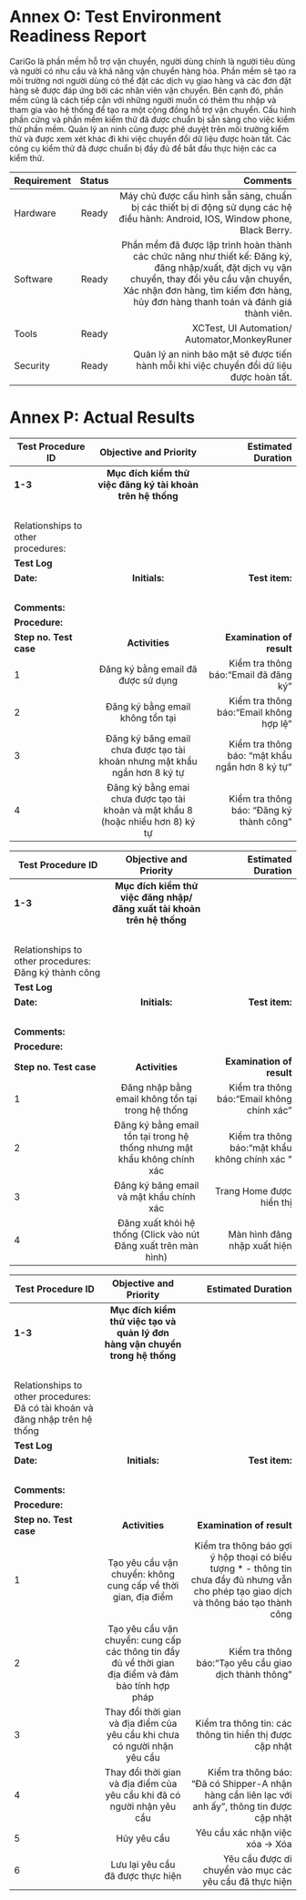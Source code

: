 # Annex O: Test Environment Readiness Report
CariGo là phần mềm hỗ trợ vận chuyển, người dùng chính là người tiêu dùng và người có nhu cầu và khả năng vận chuyển hàng hóa. Phần mềm sẽ tạo ra môi trường nơi người dùng có thể đặt các dịch vụ giao hàng và các đơn đặt hàng sẽ được đáp ứng bởi các nhân viên vận chuyển. Bên cạnh đó, phần mềm cũng là cách tiếp cận với những người muốn có thêm thu nhập và tham gia vào hệ thống để tạo ra một cộng đồng hỗ trợ vận chuyển.
Cấu hình phần cứng và phần mềm kiểm thử đã được chuẩn bị sẵn sàng cho việc kiểm thử phần mềm. Quản lý an ninh cũng được phê duyệt trên môi trường kiểm thử và được xem xét khác đi khi việc chuyển đổi dữ liệu được hoàn tất. Các công cụ kiểm thử đã được chuẩn bị đầy đủ để bắt đầu thực hiện các ca kiểm thử.

| Requirement        | Status           | Comments  |
| ------------- |:-------------:| -----:|
|Hardware      | Ready | Máy chủ được cấu hình sẵn sàng, chuẩn bị các thiết bị di động sử dụng các hệ điều hành: Android, IOS, Window phone, Black Berry. |
| Software     | Ready      |  Phần mềm đã được lập trình hoàn thành các chức năng như thiết kế: Đăng ký, đăng nhập/xuất, đặt dịch vụ vận chuyển, thay đổi yêu cầu vận chuyển, Xác nhận đơn hàng, tìm kiếm đơn hàng, hủy đơn hàng thanh toán và đánh giá thành viên.|
| Tools | Ready      | XCTest, UI Automation/ Automator,MonkeyRuner |
| Security | Ready      | Quản lý an ninh bảo mật sẽ được tiến hành mỗi khi việc chuyển đổi dữ liệu được hoàn tất. |

# Annex P: Actual Results
| Test Procedure ID        |Objective and Priority         | Estimated Duration |
| ------------- |:-------------:| -----:|
| **1-3**     | **Mục đích kiểm thử việc đăng ký tài khoản trên hệ thống** |  |
|  <br>    |     |   |
| Relationships to other procedures:       | 
| **Test Log**       | 	
| **Date:** | **Initials:**     | **Test item:** |  **Ok/ Not Ok** |
| <br> |      |  |   |
|**Comments:**  |
|**Procedure:** |
|**Step no. Test case** |**Activities** |**Examination of result** | **Actual results** |**OK** |
|1 |Đăng ký bằng email đã được sử dụng |Kiểm tra thông báo:“Email đã đăng ký”|Hiển thị:“Email đã đăng ký” |OK |
|2 |Đăng ký bằng email không tồn tại |Kiểm tra thông báo:“Email không hợp lệ” | Hiển thị:“Email không hợp lệ” |OK |
|3 |Đăng ký băng email chưa được tạo tài khoản nhưng mật khẩu ngắn hơn 8 ký tự |Kiểm tra thông báo: “mật khẩu ngắn hơn 8 ký tự” |Hiển thị “mật khẩu ngắn hơn 8 ký tự” |OK |
|4 |Đăng ký bằng emai chưa được tạo tài khoản và mật khẩu 8 (hoặc nhiều hơn 8) ký tự  |Kiểm tra thông báo: “Đăng ký thành công” | hiển thị thông báo : “Đăng ký thành công”|OK|

| Test Procedure ID        |Objective and Priority         | Estimated Duration  |
| ------------- |:-------------:| -----:|
| **1-3**     | **Mục đích kiểm thử việc đăng nhập/ đăng xuất tài khoản trên hệ thống** |  |
|  <br>    |     |   |
|Relationships to other procedures: Đăng ký thành công     | 
| **Test Log**       | 	
| **Date:** | **Initials:**     | **Test item:** |  **Ok/ Not Ok** |
| <br> |      |  |   |
|**Comments:**  |
|**Procedure:** |
|**Step no. Test case** |**Activities** |**Examination of result** | **Actual results** |**OK** |
|1 |Đăng nhập bằng email không tồn tại trong hệ thống |Kiểm tra thông báo:“Email không chính xác”|Hiển thị:“Email không chính xác” |OK |
|2 |Đăng ký bằng email tồn tại trong hệ thống nhưng mật khẩu không chính xác |Kiểm tra thông báo:“mật khẩu không chính xác ”| Hiển thị:“mật khẩu không chính xác” |OK |
|3 |Đăng ký băng email và mật khẩu chính xác |Trang Home được hiển thị |Hiển thị trang Home|OK |
|4 |Đăng xuất khỏi hệ thống (Click vào nút Đăng xuất trên màn hình)  |Màn hình đăng nhập xuất hiện | hiển thị thông báo : “Đăng ký thành công”|OK|

| Test Procedure ID        |Objective and Priority         | Estimated Duration |
| ------------- |:-------------:| -----:|
| **1-3**     | **Mục đích kiểm thử việc tạo và quản lý đơn hàng vận chuyển trong hệ thống** |  |
|  <br>    |     |   |
|Relationships to other procedures: Đã có tài khoản và đăng nhập trên hệ thống    | 
| **Test Log**       | 	
| **Date:** | **Initials:**     | **Test item:** |  **Ok/ Not Ok** |
| <br> |      |  |   |
|**Comments:**  |
|**Procedure:** |
|**Step no. Test case** |**Activities** |**Examination of result** | **Actual results** |**OK** |
|1 |Tạo yêu cầu vận chuyển: không cung cấp về thời gian, địa điểm |Kiểm tra thông báo gợi ý hộp thoại có biểu tượng * - thông tin chưa đầy đủ nhưng vẫn cho phép tạo giao dịch và thông báo tạo thành công|hộp thoại hiển thị biểu tượng * - thông tin chưa đầy đủ nhưng vẫn cho phép tạo giao dịch và thông báo tạo thành công |OK |
|2 |Tạo yêu cầu vận chuyển: cung cấp các thông tin đầy đủ về thời gian địa điểm và đảm bảo tính hợp pháp |Kiểm tra thông báo:“Tạo yêu cầu giao dịch thành thông”| Hiển thị:“ Tạo yêu cầu giao dịch thành thông”|OK |
|3 |Thay đổi thời gian và địa điểm của yêu cầu khi chưa có người nhận yêu cầu |Kiểm tra thông tin: các thông tin hiển thị được cập nhật |các thông tin hiển thị được cập nhật|OK |
|4 |Thay đổi thời gian và địa điểm của yêu cầu khi đã có người nhận yêu cầu  |Kiểm tra thông báo: “Đã có Shipper-A nhận hàng cần liên lạc với anh ấy”, thông tin được cập nhật | Hiển thị thông báo: “Đã có Shipper-A nhận hàng cần liên lạc với anh ấy”, thông tin được cập nhật|OK|
|5 |Hủy yêu cầu |Yêu cầu xác nhận việc xóa -> Xóa |Yêu cầu xác nhận việc xóa -> Xóa|OK|
|6 |Lưu lại yêu cầu đã được thực hiện |Yêu cầu được di chuyển vào mục các yêu cầu đã thực hiện|Yêu cầu được di chuyển vào mục các yêu cầu đã thực hiện|OK|
























